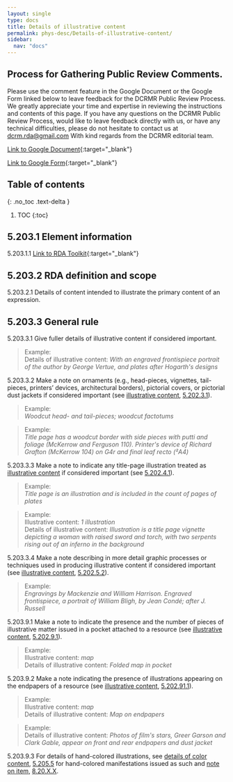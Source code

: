 ```yaml
---
layout: single
type: docs
title: Details of illustrative content
permalink: phys-desc/Details-of-illustrative-content/
sidebar:
  nav: "docs"
---
```


## Process for Gathering Public Review Comments.
Please use the comment feature in the Google Document or the Google Form linked below to leave feedback for the DCRMR Public Review Process.  We greatly appreciate your time and expertise in reviewing the instructions and contents of this page.  If you have any questions on the DCRMR Public Review Process, would like to leave feedback directly with us, or have any technical difficulties, please do not hesitate to contact us at dcrm.rda@gmail.com  With kind regards from the DCRMR editorial team.

[Link to Google Document](https://docs.google.com/document/d/1Tx9tCLPHaWD5X6U8LRJRYaDNIn0FWnIXyZEDJ2VvhTc/edit){:target="_blank"}

[Link to Google Form](https://docs.google.com/forms/d/e/1FAIpQLSdNtJkbY1mngdTcvCoB7zZcpaIuuKHvlbyiidP-QunDy14VcQ/viewform){:target="_blank"}

## Table of contents
{: .no_toc .text-delta }

1. TOC
{:toc}

## 5.203.1 Element information

<a name="5.203.1.1">5.203.1.1</a> [Link to RDA Toolkit](https://linktotoolkit){:target="_blank"}

## 5.203.2 RDA definition and scope

<a name="5.203.2.1">5.203.2.1</a> Details of content intended to illustrate the primary content of an expression.

## 5.203.3 General rule

<a name="5.203.3.1">5.203.3.1</a> Give fuller details of illustrative content if considered important. 

>Example:  
> Details of illustrative content: <CITE>With an engraved frontispiece portrait of the author by George Vertue, and plates after Hogarth's designs</CITE>

<a name="5.203.3.2">5.203.3.2</a> Make a note on ornaments (e.g., head-pieces, vignettes, tail-pieces, printers’ devices, architectural borders), pictorial covers, or pictorial dust jackets if considered important (see [illustrative content](/DCRMR/phys-desc/Illustrative-content/), [5.202.3.1](/DCRMR/phys-desc/Illustrative-content/#5.202.3.1)). 

>Example:  
><CITE>Woodcut head- and tail-pieces; woodcut factotums</CITE>

>Example:  
><CITE>Title page has a woodcut border with side pieces with putti and foliage (McKerrow and Ferguson 110). Printer's device of Richard Grafton (McKerrow 104) on G4r and final leaf recto (²A4)</CITE>

<a name="5.203.3.3">5.203.3.3</a> Make a note to indicate any title-page illustration treated as [illustrative content](/DCRMR/phys-desc/Illustrative-content/) if considered important (see [5.202.4.1](/DCRMR/phys-desc/Illustrative-content/#5.202.4.1)).

>Example:  
><CITE>Title page is an illustration and is included in the count of pages of plates</CITE>

>Example:  
>Illustrative content: <CITE>1 illustration</CITE>  
>Details of illustrative content: <CITE>Illustration is a title page vignette depicting a woman with raised sword and torch, with two serpents rising out of an inferno in the background</CITE>

<a name="5.203.3.4">5.203.3.4</a> Make a note describing in more detail graphic processes or techniques used in producing illustrative content if considered important (see [illustrative content](/DCRMR/phys-desc/Illustrative-content/), [5.202.5.2](/DCRMR/phys-desc/Illustrative-content/#5.202.5.2)). 

>Example:  
> <CITE>Engravings by Mackenzie and William Harrison. Engraved frontispiece, a portrait of William Bligh, by Jean Condé; after J. Russell</CITE>

<a name="5.203.9.1">5.203.9.1</a> Make a note to indicate the presence and the number of pieces of illustrative matter issued in a pocket attached to a resource (see [illustrative content](/DCRMR/phys-desc/Illustrative-content/), [5.202.9.1](/DCRMR/phys-desc/Illustrative-content/#5.202.9.1)). 

>Example:  
>Illustrative content: <CITE>map</CITE>  
>Details of illustrative content: <CITE>Folded map in pocket</CITE>  

<a name="5.203.9.2">5.203.9.2</a> Make a note indicating the presence of illustrations appearing on the endpapers of a resource (see [illustrative content](/DCRMR/phys-desc/Illustrative-content/), [5.202.91.1](/DCRMR/phys-desc/Illustrative-content/#5.202.91.1)). 

>Example:  
> Illustrative content: <CITE>map</CITE>  
>Details of illustrative content: <CITE>Map on endpapers</CITE> 

>Example:  
>Details of illustrative content: <CITE>Photos of film's stars, Greer Garson and Clark Gable, appear on front and rear endpapers and dust jacket</CITE>

<a name="5.203.9.3">5.203.9.3</a> For details of hand-colored illustrations, see [details of color content](/DCRMR/phys-desc/Details-of-colour-content/), [5.205.5](/DCRMR/phys-desc/Details-of-colour-content/#52055-details-of-hand-coloring) for hand-colored manifestations issued as such and [note on item](/DCRMR/Notes-on-items/Note-on-item), [8.20.X.X](/DCRMR/Notes-on-items/Note-on-item/#8.20.X.X).